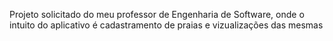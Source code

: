 Projeto solicitado do meu professor de Engenharia de Software, onde o intuito do aplicativo é cadastramento de praias e vizualizações das mesmas
